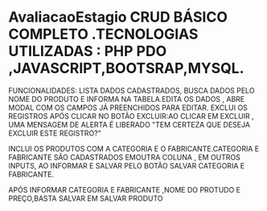 # AvaliacaoEstagio CRUD BÁSICO COMPLETO .TECNOLOGIAS UTILIZADAS : PHP PDO ,JAVASCRIPT,BOOTSRAP,MYSQL.

FUNCIONALIDADES: LISTA DADOS CADASTRADOS, BUSCA DADOS PELO NOME DO PRODUTO E INFORMA NA TABELA.EDITA OS DADOS , ABRE MODAL COM OS CAMPOS JÁ PREENCHIDOS PARA EDITAR.
EXCLUI OS REGISTROS APÓS CLICAR NO BOTÃO EXCLUIR:AO CLICAR EM EXCLUIR , UMA MENSAGEM DE ALERTA É LIBERADO "TEM CERTEZA QUE DESEJA EXCLUIR ESTE REGISTRO?"

INCLUI OS PRODUTOS COM A CATEGORIA E O FABRICANTE.CATEGORIA E FABRICANTE SÃO CADASTRADOS EMOUTRA COLUNA , EM OUTROS INPUTS, AO INFORMAR E SALVAR PELO BOTÃO SALVAR CATEGORIA E FABRICANTE.

APÓS INFORMAR CATEGORIA E FABRICANTE ,NOME DO PROTUDO E PREÇO,BASTA SALVAR EM SALVAR PRODUTO
